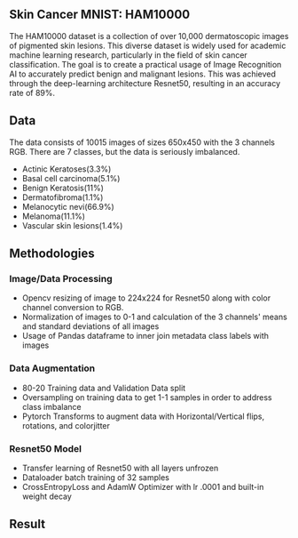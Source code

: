 ## Skin Cancer MNIST: HAM10000
The HAM10000 dataset is a collection of over 10,000 dermatoscopic images of pigmented skin lesions. This diverse dataset is widely used for academic machine learning research, particularly in the field of skin cancer classification. The goal is to create a practical usage of Image Recognition AI to accurately predict benign and malignant lesions. This was achieved through the deep-learning architecture Resnet50, resulting in an accuracy rate of 89%.

## Data
The data consists of 10015 images of sizes 650x450 with the 3 channels RGB. There are 7 classes, but the data is seriously imbalanced.
* Actinic Keratoses(3.3%)
* Basal cell carcinoma(5.1%)
* Benign Keratosis(11%)
* Dermatofibroma(1.1%)
* Melanocytic nevi(66.9%)
* Melanoma(11.1%)
* Vascular skin lesions(1.4%)

## Methodologies
### Image/Data Processing
* Opencv resizing of image to 224x224 for Resnet50 along with color channel conversion to RGB.
* Normalization of images to 0-1 and calculation of the 3 channels' means and standard deviations of all images
* Usage of Pandas dataframe to inner join metadata class labels with images
### Data Augmentation
* 80-20 Training data and Validation Data split
* Oversampling on training data to get 1-1 samples in order to address class imbalance
* Pytorch Transforms to augment data with Horizontal/Vertical flips, rotations, and colorjitter
### Resnet50 Model
* Transfer learning of Resnet50 with all layers unfrozen
* Dataloader batch training of 32 samples
* CrossEntropyLoss and AdamW Optimizer with lr .0001 and built-in weight decay

## Result


